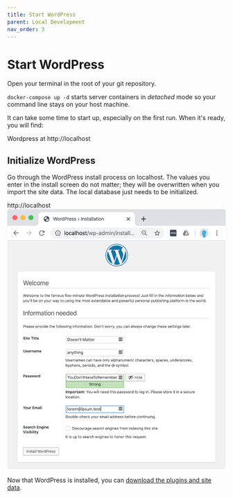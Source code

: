 ```yaml
---
title: Start WordPress
parent: Local Development
nav_order: 3
---
```

# Start WordPress

Open your terminal in the root of your git repository.

`docker-compose up -d` starts server containers in _detached_ mode so your command line stays on your host machine.

It can take some time to start up, especially on the first run. When it's ready, you will find:

Wordpress at http://localhost

## Initialize WordPress
Go through the WordPress install process on localhost. The values you enter in the install screen do not matter; they will be overwritten when you import the site data. The local database just needs to be initialized.

http://localhost
![WordPress install screen with dummy data](wp-install.png)

Now that WordPress is installed, you can [download the plugins and site data](sync).
